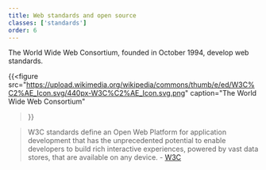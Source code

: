 ```yaml
---
title: Web standards and open source
classes: ['standards']
order: 6
---
```


The World Wide Web Consortium, founded in October 1994, develop web standards.

{{<figure src="https://upload.wikimedia.org/wikipedia/commons/thumb/e/ed/W3C%C2%AE_Icon.svg/440px-W3C%C2%AE_Icon.svg.png"
caption="The World Wide Web Consortium"
>}}

>W3C standards define an Open Web Platform for application development that has the unprecedented potential to enable developers to build rich interactive experiences, powered by vast data stores, that are available on any device. - [W3C]("https://www.w3.org/standards/")

